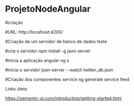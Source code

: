 # ProjetoNodeAngular

#criação

#URL: 
http://localhost:4200/


#Criação de um servidor de banco de dados teste

#cria o servidor
npm install -g json-server

#inicia a aplicação angular
ng s

#inicia o servidor
json-server --watch twitter_db.json


#Criação dos componentes service
ng generate service feed


Links úteis:

https://semantic-ui.com/introduction/getting-started.html


